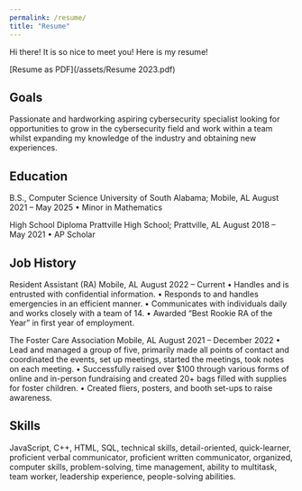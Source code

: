 ```yaml
---
permalink: /resume/
title: "Resume"
---
```


Hi there! It is so nice to meet you! Here is my resume!

[Resume as PDF](/assets/Resume 2023.pdf)

## Goals
Passionate and hardworking aspiring cybersecurity specialist looking for opportunities to grow in the cybersecurity field and work within a team whilst expanding my knowledge of the industry and obtaining new experiences. 

## Education 
B.S., Computer Science 
University of South Alabama; Mobile, AL
August 2021 – May 2025 
•	Minor in Mathematics

High School Diploma
Prattville High School; Prattville, AL
August 2018 – May 2021
•	AP Scholar 

## Job History 
Resident Assistant (RA)
Mobile, AL	August 2022 – Current
•	Handles and is entrusted with confidential information.
•	Responds to and handles emergencies in an efficient manner. 
•	Communicates with individuals daily and works closely with a team of 14.
•	Awarded “Best Rookie RA of the Year” in first year of employment.

The Foster Care Association
Mobile, AL 	August 2021 – December 2022
•	Lead and managed a group of five, primarily made all points of contact and coordinated the events, set up meetings, started the meetings, took notes on each meeting. 
•	Successfully raised over $100 through various forms of online and in-person fundraising and created 20+ bags filled with supplies for foster children. 
•	Created fliers, posters, and booth set-ups to raise awareness.

## Skills
JavaScript, C++, HTML, SQL, technical skills, detail-oriented, quick-learner, proficient verbal communicator, proficient written communicator, organized, computer skills, problem-solving, time management, ability to multitask, team worker, leadership experience, people-solving abilities.